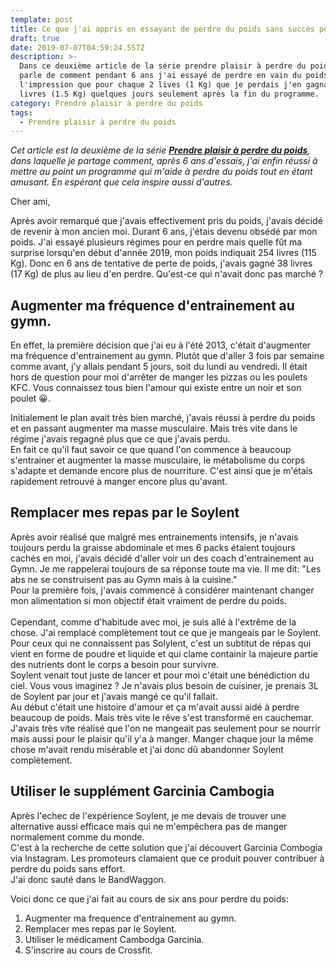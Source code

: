 ```yaml
---
template: post
title: Ce que j'ai appris en essayant de perdre du poids sans succès pendant 6 ans.
draft: true
date: 2019-07-07T04:59:24.557Z
description: >-
  Dans ce deuxième article de la série prendre plaisir à perdre du poids, je
  parle de comment pendant 6 ans j'ai essayé de perdre en vain du poids. J'avais
  l'impression que pour chaque 2 lives (1 Kg) que je perdais j'en gagnais 3
  livres (1.5 Kg) quelques jours seulement après la fin du programme.
category: Prendre plaisir à perdre du poids
tags:
  - Prendre plaisir à perdre du poids
---
```

_Cet article est la deuxième de la série [**Prendre plaisir à perdre du poids**](https://www.didia.me/category/prendre-plaisir-a-perdre-du-poids/), dans laquelle je partage comment, après 6 ans d'essais, j'ai enfin réussi à mettre au point un programme qui m'aide à perdre du poids tout en étant amusant. En espérant que cela inspire aussi d'autres._

Cher ami,

Après avoir remarqué que j'avais effectivement pris du poids, j'avais décidé de revenir à mon ancien moi. Durant 6 ans, j'étais devenu obsédé par mon poids. J'ai essayé plusieurs régimes pour en perdre mais quelle fût ma surprise lorsqu'en début d'année 2019, mon poids indiquait 254 livres (115 Kg). Donc en 6 ans de tentative de perte de poids, j'avais gagné 38 livres (17 Kg) de plus au lieu d'en perdre. Qu'est-ce qui n'avait donc pas marché ?

## Augmenter ma fréquence d'entrainement au gymn.

En effet, la première décision que j'ai eu à l'été 2013, c'était d'augmenter ma fréquence d'entrainement au gymn. Plutôt que d'aller 3 fois par semaine comme avant, j'y allais pendant 5 jours, soit du lundi au vendredi. Il était hors de question pour moi d'arrêter de manger les pizzas ou les poulets KFC. Vous connaissez tous bien l'amour qui existe entre un noir et son poulet 😀.

Initialement le plan avait très bien marché, j'avais réussi à perdre du poids et en passant augmenter ma masse musculaire. Mais très vite dans le régime j'avais regagné plus que ce que j'avais perdu.\
En fait ce qu'il faut savoir ce que quand l'on commence à beaucoup s'entrainer et augmenter la masse musculaire, le métabolisme du corps s'adapte et demande encore plus de nourriture. C'est ainsi que je m'étais rapidement retrouvé à manger encore plus qu'avant.

## Remplacer mes repas par le Soylent

Après avoir réalisé que malgré mes entrainements intensifs, je n'avais toujours perdu la graisse abdominale et mes 6 packs étaient toujours cachés en moi, j'avais décidé d'aller voir un des coach d'entrainement au Gymn. Je me rappelerai toujours de sa réponse toute ma vie. Il me dit: "Les abs ne se construisent pas au Gymn mais à la cuisine."\
Pour la première fois, j'avais commencé à considérer maintenant changer mon alimentation si mon objectif était vraiment de perdre du poids.\
\
Cependant, comme d'habitude avec moi, je suis allé à l'extrême de la chose. J'ai remplacé complètement tout ce que je mangeais par le Soylent.\
Pour ceux qui ne connaissent pas Solylent, c'est un subtitut de répas qui vient en forme de poudre et liquide et qui clame containir la majeure partie des nutrients dont le corps a besoin pour survivre.\
Soylent venait tout juste de lancer et pour moi c'était une bénédiction du ciel. Vous vous imaginez ? Je n'avais plus besoin de cuisiner, je prenais 3L de Soylent par jour et j'avais mangé ce qu'il fallait.\
Au début c'était une histoire d'amour et ça m'avait aussi aidé à perdre beaucoup de poids. Mais très vite le rêve s'est transformé en cauchemar. J'avais très vite réalisé que l'on ne mangeait pas seulement pour se nourrir mais aussi pour le plaisir qu'il y'a à manger. Manger chaque jour la même chose m'avait rendu misérable et j'ai donc dû abandonner Soylent complètement.

## Utiliser le supplément Garcinia Cambogia

Après l'echec de l'expérience Soylent, je me devais de trouver une alternative aussi efficace mais qui ne m'empêchera pas de manger normalement comme du monde. \
C'est à la recherche de cette solution que j'ai découvert Garcinia Combogia via Instagram. Les promoteurs clamaient que ce produit pouver contribuer à perdre du poids sans effort. \
J'ai donc sauté dans le BandWaggon. 

Voici donc ce que j'ai fait au cours de six ans pour perdre du poids:

1. Augmenter ma frequence d'entrainement au gymn.
2. Remplacer mes repas par le Soylent.
3. Utiliser le médicament Cambodga Garcinia.
4. S'inscrire au cours de Crossfit.
